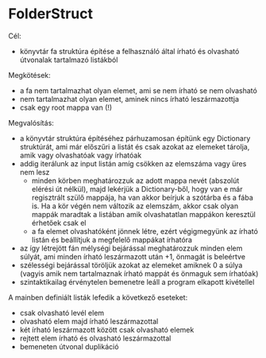 # FolderStruct

Cél:
- könyvtár fa struktúra építése a felhasználó által írható és olvasható útvonalak tartalmazó listákból

Megkötések:
- a fa nem tartalmazhat olyan elemet, ami se nem írható se nem olvasható
- nem tartalmazhat olyan elemet, aminek nincs írható leszármazottja
- csak egy root mappa van (!)

Megvalósítás:
- a könyvtár struktúra építéséhez párhuzamosan építünk egy Dictionary struktúrát, ami már előszűri a listát és csak azokat az elemeket tárolja, amik vagy olvashatóak vagy írhatóak
- addig iterálunk az input listán amíg csökken az elemszáma vagy üres nem lesz
  - minden körben meghatározzuk az adott mappa nevét (abszolút elérési út nélkül), majd lekérjük a Dictionary-ből, hogy van e már regisztrált szülő mappája, ha van akkor beírjuk
    a szótárba és a fába is. Ha a kör végén nem változik az elemszám, akkor csak olyan mappák maradtak a listában amik olvashatatlan mappákon keresztül érhetőek csak el
  - a fa elemet olvashatóként jönnek létre, ezért végigmegyünk az írható listán és beállítjuk a megfelelő mappákat írhatóra
- az így létrejött fán mélységi bejárással meghatározzuk minden elem súlyát, ami minden írható leszármazott után +1, önmagát is beleértve
- szélességi bejárással töröljük azokat az elemeket amiknek 0 a súlya (vagyis amik nem tartalmaznak írható mappát és önmaguk sem írhatóak)
- szintaktikailag érvénytelen bemenetre leáll a program elkapott kivétellel

A mainben definiált listák lefedik a következő eseteket:
- csak olvasható levél elem
- olvasható elem majd írható leszármazottal
- két írható leszármazott között csak olvasható elemek
- rejtett elem írható és olvasható leszármazottal
- bemeneten útvonal duplikáció

